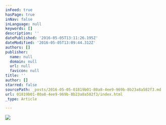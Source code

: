 ```yaml
---
inFeed: true
hasPage: true
inNav: false
inLanguage: null
keywords: []
description: ''
datePublished: '2016-05-05T13:11:26.195Z'
dateModified: '2016-05-05T13:09:44.312Z'
authors: []
publisher:
  name: null
  domain: null
  url: null
  favicon: null
title: ''
author: []
starred: false
sourcePath: _posts/2016-05-05-01819b01-80a8-4ee9-969b-8b23a8a582f3.md
url: 01819b01-80a8-4ee9-969b-8b23a8a582f3/index.html
_type: Article

---
```

![](https://the-grid-user-content.s3-us-west-2.amazonaws.com/5bae8517-88a0-4839-97f7-735427ab65a2.jpg)